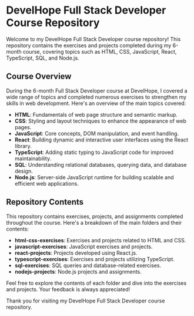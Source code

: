 # DevelHope Full Stack Developer Course Repository

Welcome to my DevelHope Full Stack Developer course repository! This repository contains the exercises and projects completed during my 6-month course, covering topics such as HTML, CSS, JavaScript, React, TypeScript, SQL, and Node.js.

## Course Overview

During the 6-month Full Stack Developer course at DevelHope, I covered a wide range of topics and completed numerous exercises to strengthen my skills in web development. Here's an overview of the main topics covered:

- **HTML**: Fundamentals of web page structure and semantic markup.
- **CSS**: Styling and layout techniques to enhance the appearance of web pages.
- **JavaScript**: Core concepts, DOM manipulation, and event handling.
- **React**: Building dynamic and interactive user interfaces using the React library.
- **TypeScript**: Adding static typing to JavaScript code for improved maintainability.
- **SQL**: Understanding relational databases, querying data, and database design.
- **Node.js**: Server-side JavaScript runtime for building scalable and efficient web applications.

## Repository Contents

This repository contains exercises, projects, and assignments completed throughout the course. Here's a breakdown of the main folders and their contents:

- **html-css-exercises**: Exercises and projects related to HTML and CSS.
- **javascript-exercises**: JavaScript exercises and projects.
- **react-projects**: Projects developed using React.js.
- **typescript-exercises**: Exercises and projects utilizing TypeScript.
- **sql-exercises**: SQL queries and database-related exercises.
- **nodejs-projects**: Node.js projects and assignments.

Feel free to explore the contents of each folder and dive into the exercises and projects. Your feedback is always appreciated!

Thank you for visiting my DevelHope Full Stack Developer course repository.
